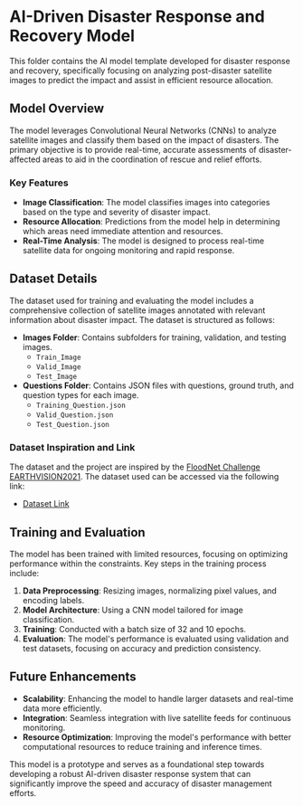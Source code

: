 # AI-Driven Disaster Response and Recovery Model

This folder contains the AI model template developed for disaster response and recovery, specifically focusing on analyzing post-disaster satellite images to predict the impact and assist in efficient resource allocation.

## Model Overview

The model leverages Convolutional Neural Networks (CNNs) to analyze satellite images and classify them based on the impact of disasters. The primary objective is to provide real-time, accurate assessments of disaster-affected areas to aid in the coordination of rescue and relief efforts.

### Key Features

- **Image Classification**: The model classifies images into categories based on the type and severity of disaster impact.
- **Resource Allocation**: Predictions from the model help in determining which areas need immediate attention and resources.
- **Real-Time Analysis**: The model is designed to process real-time satellite data for ongoing monitoring and rapid response.

## Dataset Details

The dataset used for training and evaluating the model includes a comprehensive collection of satellite images annotated with relevant information about disaster impact. The dataset is structured as follows:

- **Images Folder**: Contains subfolders for training, validation, and testing images.
  - `Train_Image`
  - `Valid_Image`
  - `Test_Image`
- **Questions Folder**: Contains JSON files with questions, ground truth, and question types for each image.
  - `Training_Question.json`
  - `Valid_Question.json`
  - `Test_Question.json`

### Dataset Inspiration and Link

The dataset and the project are inspired by the [FloodNet Challenge EARTHVISION2021](https://github.com/BinaLab/FloodNet-Challenge-EARTHVISION2021). The dataset used can be accessed via the following link:

- [Dataset Link](https://drive.google.com/drive/folders/1g1r419bWBe4GEF-7si5DqWCjxiC8ErnY)

## Training and Evaluation

The model has been trained with limited resources, focusing on optimizing performance within the constraints. Key steps in the training process include:

1. **Data Preprocessing**: Resizing images, normalizing pixel values, and encoding labels.
2. **Model Architecture**: Using a CNN model tailored for image classification.
3. **Training**: Conducted with a batch size of 32 and 10 epochs.
4. **Evaluation**: The model's performance is evaluated using validation and test datasets, focusing on accuracy and prediction consistency.

## Future Enhancements

- **Scalability**: Enhancing the model to handle larger datasets and real-time data more efficiently.
- **Integration**: Seamless integration with live satellite feeds for continuous monitoring.
- **Resource Optimization**: Improving the model's performance with better computational resources to reduce training and inference times.

This model is a prototype and serves as a foundational step towards developing a robust AI-driven disaster response system that can significantly improve the speed and accuracy of disaster management efforts.


